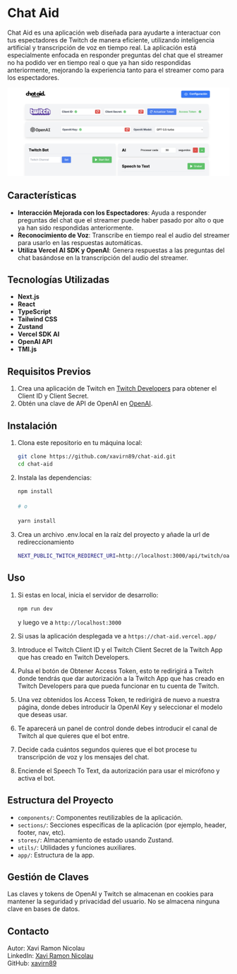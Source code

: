 # Chat Aid

Chat Aid es una aplicación web diseñada para ayudarte a interactuar con tus espectadores de Twitch de manera eficiente, utilizando inteligencia artificial y transcripción de voz en tiempo real. La aplicación está especialmente enfocada en responder preguntas del chat que el streamer no ha podido ver en tiempo real o que ya han sido respondidas anteriormente, mejorando la experiencia tanto para el streamer como para los espectadores.

![HomePage](./public/images/chataidimage.png)

## Características

- **Interacción Mejorada con los Espectadores**: Ayuda a responder preguntas del chat que el streamer puede haber pasado por alto o que ya han sido respondidas anteriormente.
- **Reconocimiento de Voz**: Transcribe en tiempo real el audio del streamer para usarlo en las respuestas automáticas.
- **Utiliza Vercel AI SDK y OpenAI**: Genera respuestas a las preguntas del chat basándose en la transcripción del audio del streamer.

## Tecnologías Utilizadas

- **Next.js**
- **React**
- **TypeScript**
- **Tailwind CSS**
- **Zustand**
- **Vercel SDK AI**
- **OpenAI API**
- **TMI.js**

## Requisitos Previos

1. Crea una aplicación de Twitch en [Twitch Developers](https://dev.twitch.tv/console/apps) para obtener el Client ID y Client Secret.
2. Obtén una clave de API de OpenAI en [OpenAI](https://www.openai.com/).

## Instalación

1. Clona este repositorio en tu máquina local:

   ```bash
   git clone https://github.com/xavirn89/chat-aid.git
   cd chat-aid
   ```

2. Instala las dependencias:

   ```bash
   npm install

   # o

   yarn install
   ```

3. Crea un archivo .env.local en la raíz del proyecto y añade la url de redireccionamiento
   ```bash
   NEXT_PUBLIC_TWITCH_REDIRECT_URI=http://localhost:3000/api/twitch/oauth
   ```

## Uso

1. Si estas en local, inicia el servidor de desarrollo:

   ```bash
   npm run dev
   ```

   y luego ve a `http://localhost:3000`

2. Si usas la aplicación desplegada ve a `https://chat-aid.vercel.app/`

3. Introduce el Twitch Client ID y el Twitch Client Secret de la Twitch App que has creado en Twitch Developers.

4. Pulsa el botón de Obtener Access Token, esto te redirigirá a Twitch donde tendrás que dar autorización a la Twitch App que has creado en Twitch Developers para que pueda funcionar en tu cuenta de Twitch.

5. Una vez obtenidos los Access Token, te redirigirá de nuevo a nuestra página, donde debes introducir la OpenAI Key y seleccionar el modelo que deseas usar.

6. Te aparecerá un panel de control donde debes introducir el canal de Twitch al que quieres que el bot entre.

7. Decide cada cuántos segundos quieres que el bot procese tu transcripción de voz y los mensajes del chat.

8. Enciende el Speech To Text, da autorización para usar el micrófono y activa el bot.

## Estructura del Proyecto

- `components/`: Componentes reutilizables de la aplicación.
- `sections/`: Secciones específicas de la aplicación (por ejemplo, header, footer, nav, etc).
- `stores/`: Almacenamiento de estado usando Zustand.
- `utils/`: Utilidades y funciones auxiliares.
- `app/`: Estructura de la app.

## Gestión de Claves

Las claves y tokens de OpenAI y Twitch se almacenan en cookies para mantener la seguridad y privacidad del usuario. No se almacena ninguna clave en bases de datos.

## Contacto

Autor: Xavi Ramon Nicolau  
LinkedIn: [Xavi Ramon Nicolau](https://www.linkedin.com/in/xavi-ramon-nicolau-08289a261/)  
GitHub: [xavirn89](https://github.com/xavirn89)
